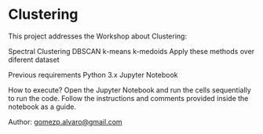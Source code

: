 # Clustering

This project addresses the Workshop about Clustering:

Spectral Clustering
DBSCAN
k-means
k-medoids
Apply these methods over diferent dataset

Previous requirements Python 3.x Jupyter Notebook

How to execute? Open the Jupyter Notebook and run the cells sequentially to run the code. Follow the instructions and comments provided inside the notebook as a guide.

Author: gomezp.alvaro@gmail.com

